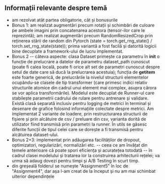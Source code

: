 ## Informații relevante despre temă ##

* am rezolvat atât partea obligatorie, cât și bonusurile
* Bonus 1: am realizat augmentări precum rotații și schimbări de culoare pe ambele imagini prin concatenarea acestora (tensor-ilor care le reprezintă); am realizat augmentări precum RandomResizedCrop prin reținerea stării de random din Pytorch (state = torch.get_rng_state() / torch.set_rng_state(state)); prima variantă a fost facilă și datorită logicii bine decuplate a framework-ului de lucru implementat.
* Bonus 2 -- câteva aspecte: clasa Dataset primește ca parametru în **__init__** o funcție de prelucrare a datelor de parametru dataset_path cunoscut (poate fi calea locală, poate fi orice alt set de parametri cunoscut despre setul de date care să ducă la prelucrarea acestuia); funcția de **__getitem__** este foarte generică, de prelucrările la nivelul structurii elementelor ocupându-se clasele de tip transformer (care primesc indici relativ structurile atomice din cadrul unui element mai complex, asupra cărora se vor aplica transformările). Modelul este decuplat de Runner-ul care stabilește parametrii cadrului de rulare pentru antrenare și validare. Există clasă separată inclusiv pentru logging de metrici în terminal și desenare de grafice folosind informațiile colectate despre metrici. Am implementat 2 variante de loadere, prin restructurarea structurii de fișiere și prin alcătuire de csv / preluare din csv, varianta dorită de utilizator fiind transmisă prin parametri la runner. În utils se găsesc diferite funcții de tipul celei care se dorește a fi transmisă pentru alcătuirea dataset-ului.
* Bonus 2+3: implementat prin adăugarea facilităților de dropout, optimizatori, regularizări, normalizări etc. -- ceea ce am învățat din temele anterioare că poate spori eficiența și acuratețea totodată -- în cadrul clasei modelului și tratarea lor la construirea arhitecturii rețelei; va urma să adaug dovezi pentru timpi și A/B Testing în scurt timp.
* din greșeală folderul se numește "Assignment5" în loc de "Assignment4", dar așa l-am creat de la început și nu am mai schimbat ulterior dependințele
